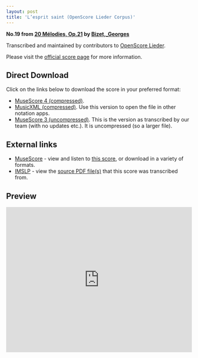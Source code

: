```yaml
---
layout: post
title: 'L’esprit saint (OpenScore Lieder Corpus)'
---
```


__No.19 from [20 Mélodies, Op.21](https://fourscoreandmore.org/openscore/lieder/Bizet,_Georges/20_M%C3%A9lodies,_Op.21/) by [Bizet,_Georges](https://fourscoreandmore.org/openscore/lieder/Bizet,_Georges)__

Transcribed and maintained by contributors to [OpenScore Lieder].

Please visit the [official score page] for more information.

[official score page]: https://musescore.com/openscore-lieder-corpus/scores/6906944
[OpenScore Lieder]: https://musescore.com/openscore-lieder-corpus

## Direct Download

Click on the links below to download the score in your preferred format:
- [MuseScore 4 (compressed)](https://fourscoreandmore.org/openscore/lieder/Bizet,_Georges/20_M%C3%A9lodies,_Op.21/19_L%E2%80%99esprit_saint.mscz).
- [MusicXML (compressed)](https://fourscoreandmore.org/openscore/lieder/Bizet,_Georges/20_M%C3%A9lodies,_Op.21/19_L%E2%80%99esprit_saint.mxl). Use this version to open the file in other notation apps.
- [MuseScore 3 (uncompressed)](https://raw.githubusercontent.com/OpenScore/Lieder/refs/heads/main/scores/Bizet,_Georges/20_M%C3%A9lodies,_Op.21/19_L%E2%80%99esprit_saint/lc6906944.mscx). This is the version as transcribed by our team (with no updates etc.). It is uncompressed (so a larger file).

## External links

- [MuseScore] - view and listen to [this score][MuseScore], or download in a variety of formats.
- [IMSLP] - view the [source PDF file(s)][IMSLP] that this score was transcribed from.

[MuseScore]: https://musescore.com/score/6906944
[IMSLP]: https://imslp.org/wiki/Special:ReverseLookup/342985

## Preview

<iframe width="100%" height="394" src="https://musescore.com/openscore-lieder-corpus/scores/6906944/embed" frameborder="0" allowfullscreen allow="autoplay; fullscreen"></iframe>
